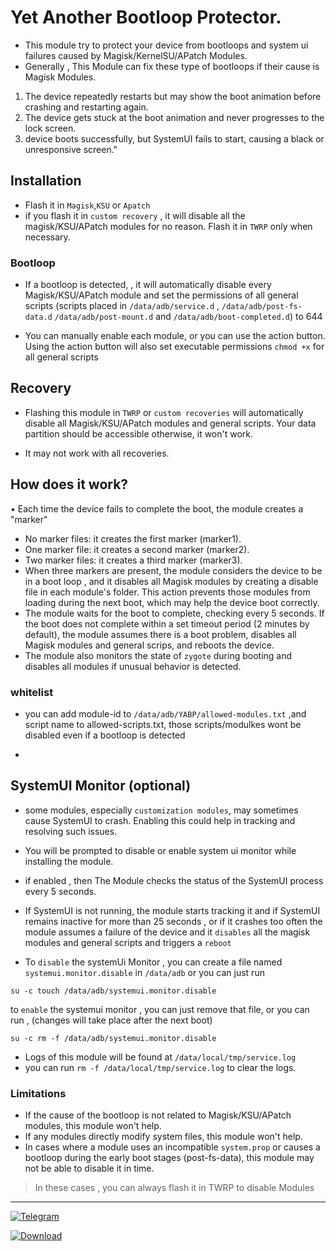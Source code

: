 # Yet Another Bootloop Protector.
- This module try to protect your device from bootloops and system ui failures caused by Magisk/KernelSU/APatch Modules.
-  Generally , This Module can fix these type of bootloops if their cause is Magisk Modules.
  1)  The device repeatedly restarts but may show the boot animation  before crashing and restarting again.
  2)  The device gets stuck at the boot animation and never progresses to the lock screen.
  3)  device boots successfully, but SystemUI fails to start, causing a black or unresponsive screen."

## Installation

- Flash it in `Magisk`,`KSU` or `Apatch`
- if you flash it in `custom recovery` , it will disable all the magisk/KSU/APatch modules for no reason. Flash it in `TWRP` only when necessary.


 ### Bootloop

- If a bootloop is detected, , it will automatically disable every Magisk/KSU/APatch module and set the permissions of all general scripts (scripts placed in `/data/adb/service.d` , `/data/adb/post-fs-data.d` `/data/adb/post-mount.d` and `/data/adb/boot-completed.d`) to 644

- You can manually enable each module, or you can use the action button. Using the action button will also set executable permissions `chmod +x` for all general scripts


##  Recovery
- Flashing this module in `TWRP` or `custom recoveries` will automatically disable all Magisk/KSU/APatch modules and general scripts. Your data partition should be accessible otherwise, it won't work.

- It may not work with all recoveries.



## How does it work?
• Each time the device fails to complete the boot, the module creates a "marker"
- No marker files: it creates the first marker (marker1).
- One marker file: it creates a second marker (marker2).
- Two marker files: it creates a third marker (marker3).
- When three markers are present, the module considers the device to be in a boot loop , and  it disables all Magisk modules by creating a disable file in each module's folder. This action prevents those modules from loading during the next boot, which may help the device boot correctly.
- The module waits for the boot to complete, checking every 5 seconds.
If the boot does not complete within a set timeout period (2 minutes by default), the module assumes there is a boot problem, disables all Magisk modules and general scrips, and reboots the device.
- The module also monitors the state of `zygote` during booting and disables all modules if unusual behavior is detected.


### whitelist
- you can add module-id to `/data/adb/YABP/allowed-modules.txt` ,and script name to allowed-scripts.txt, those scripts/modulkes wont be disabled even if a bootloop is detected

- 
## SystemUI Monitor (optional)

- some modules, especially `customization modules`, may sometimes cause SystemUI to crash. Enabling this could help in tracking and resolving such issues.
- You will be prompted to disable or enable system ui monitor while installing the module.
- if enabled , then The Module checks the status of the SystemUI process every 5 seconds.
- If SystemUI is not running, the module starts tracking it and if SystemUI remains inactive for more than 25  seconds , or if it crashes too often the module assumes a failure of the device and it `disables` all the magisk modules and general scripts and triggers a `reboot`

- To  `disable` the systemUi Monitor , you can create a file named `systemui.monitor.disable` in `/data/adb` or you can just run
```
su -c touch /data/adb/systemui.monitor.disable
```
to `enable` the systemui monitor , you can just remove that file, or you can run , (changes will take place after the next boot)
```
su -c rm -f /data/adb/systemui.monitor.disable
```

- Logs of this module will be found at `/data/local/tmp/service.log`
- you can run `rm -f /data/local/tmp/service.log` to clear the logs.


### Limitations 

- If the cause of the bootloop is not related to Magisk/KSU/APatch modules, this module won't help.
- If any modules directly modify system files, this module won't help.
- In cases where a module uses an incompatible `system.prop` or causes a bootloop during the early boot stages (post-fs-data), this module may not be able to disable it in time.

> In these cases , you can always flash it in TWRP to disable Modules 


---



[![Telegram](https://img.shields.io/badge/Telegram-Channel-blue?logo=telegram)](https://rhythmcache.t.me)


[![Download](https://img.shields.io/github/downloads/Magisk-Modules-Alt-Repo/YetAnotherBootloopProtector/total?label=Total%20Downloads&color=blue)](https://github.com/Magisk-Modules-Alt-Repo/YetAnotherBootloopProtector/releases)
